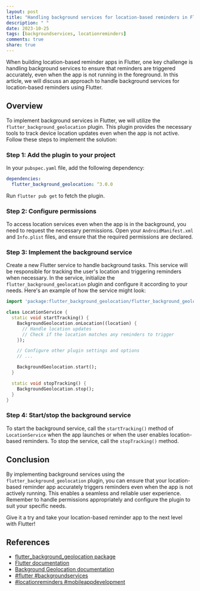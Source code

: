 ```yaml
---
layout: post
title: "Handling background services for location-based reminders in Flutter"
description: " "
date: 2023-10-25
tags: [backgroundservices, locationreminders]
comments: true
share: true
---
```


When building location-based reminder apps in Flutter, one key challenge is handling background services to ensure that reminders are triggered accurately, even when the app is not running in the foreground. In this article, we will discuss an approach to handle background services for location-based reminders using Flutter.

## Overview
To implement background services in Flutter, we will utilize the `flutter_background_geolocation` plugin. This plugin provides the necessary tools to track device location updates even when the app is not active. Follow these steps to implement the solution:

### Step 1: Add the plugin to your project
In your `pubspec.yaml` file, add the following dependency:

```yaml
dependencies:
  flutter_background_geolocation: ^3.0.0
```

Run `flutter pub get` to fetch the plugin.

### Step 2: Configure permissions
To access location services even when the app is in the background, you need to request the necessary permissions. Open your `AndroidManifest.xml` and `Info.plist` files, and ensure that the required permissions are declared.

### Step 3: Implement the background service
Create a new Flutter service to handle background tasks. This service will be responsible for tracking the user's location and triggering reminders when necessary. In the service, initialize the `flutter_background_geolocation` plugin and configure it according to your needs. Here's an example of how the service might look:

```dart
import 'package:flutter_background_geolocation/flutter_background_geolocation.dart';

class LocationService {
  static void startTracking() {
    BackgroundGeolocation.onLocation((location) {
      // Handle location updates
      // Check if the location matches any reminders to trigger
    });

    // Configure other plugin settings and options
    // ...

    BackgroundGeolocation.start();
  }

  static void stopTracking() {
    BackgroundGeolocation.stop();
  }
}
```

### Step 4: Start/stop the background service
To start the background service, call the `startTracking()` method of `LocationService` when the app launches or when the user enables location-based reminders. To stop the service, call the `stopTracking()` method.

## Conclusion
By implementing background services using the `flutter_background_geolocation` plugin, you can ensure that your location-based reminder app accurately triggers reminders even when the app is not actively running. This enables a seamless and reliable user experience. Remember to handle permissions appropriately and configure the plugin to suit your specific needs.

Give it a try and take your location-based reminder app to the next level with Flutter!

## References
- [flutter_background_geolocation package](https://pub.dev/packages/flutter_background_geolocation)
- [Flutter documentation](https://flutter.dev/)
- [Background Geolocation documentation](https://transistorsoft.github.io/flutter_background_geolocation)
- [#flutter #backgroundservices](https://twitter.com/hashtag/flutter?lang=en)
- [#locationreminders #mobileappdevelopment](https://twitter.com/hashtag/locationreminders?lang=en)